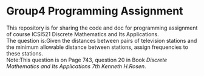 # Group4 Programming Assignment
This repository is for sharing the code and doc for programming assignment of course ICSI521 Discrete Mathematics and Its Applications.  
The question is:Given the distances between pairs of television stations and the minimum allowable distance between stations, assign frequencies to these stations.  
Note:This question is on Page 743, question 20 in Book _Discrete Mathematics and Its Applications 7th Kenneth H.Rosen_.  
